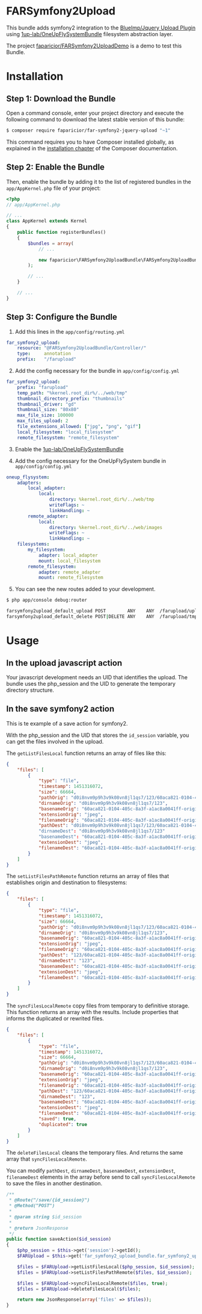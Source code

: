 FARSymfony2Upload
=================

This bundle adds symfony2 integration to the [BlueImp/Jquery Upload Plugin](https://github.com/blueimp/jQuery-File-Upload)
 using [1up-lab/OneUpFlySystemBundle](https://github.com/1up-lab/OneupFlysystemBundle) filesystem abstraction layer.
   
The project [faparicior/FARSymfony2UploadDemo](https://github.com/faparicior/FARSymfony2UploadDemo) is a 
demo to test this Bundle.
 
Installation
============

Step 1: Download the Bundle
---------------------------

Open a command console, enter your project directory and execute the 
following command to download the latest stable version of this bundle:

```bash
$ composer require faparicior/far-symfony2-jquery-upload "~1"
```

This command requires you to have Composer installed globally, as explained
in the [installation chapter](https://getcomposer.org/doc/00-intro.md)
of the Composer documentation.

Step 2: Enable the Bundle
-------------------------

Then, enable the bundle by adding it to the list of registered bundles
in the `app/AppKernel.php` file of your project:

```php
<?php
// app/AppKernel.php

// ...
class AppKernel extends Kernel
{
    public function registerBundles()
    {
        $bundles = array(
            // ...

            new faparicior\FARSymfony2UploadBundle\FARSymfony2UploadBundle(),
        );

        // ...
    }

    // ...
}
```

Step 3: Configure the Bundle
----------------------------

1) Add this lines in the `app/config/routing.yml`

```yaml
far_symfony2_upload:
    resource: "@FARSymfony2UploadBundle/Controller/"
    type:     annotation
    prefix:   "/farupload"
```

2) Add the config necessary for the bundle in `app/config/config.yml`

```yaml
far_symfony2_upload:
    prefix: "farupload"
    temp_path: "%kernel.root_dir%/../web/tmp"
    thumbnail_directory_prefix: "thumbnails"
    thumbnail_driver: "gd"
    thumbnail_size: "80x80"
    max_file_size: 100000
    max_files_upload: 2
    file_extensions_allowed: ["jpg", "png", "gif"]
    local_filesystem: "local_filesystem"
    remote_filesystem: "remote_filesystem"
```

3) Enable the [1up-lab/OneUpFlySystemBundle](https://github.com/1up-lab/OneupFlysystemBundle)

4) Add the config necessary for the OneUpFlySystem bundle in `app/config/config.yml`

```yaml
oneup_flysystem:
    adapters:
        local_adapter:
            local:
                directory: %kernel.root_dir%/../web/tmp
                writeFlags: ~
                linkHandling: ~
        remote_adapter:
            local:
                directory: %kernel.root_dir%/../web/images
                writeFlags: ~
                linkHandling: ~
    filesystems:
        my_filesystem:
            adapter: local_adapter
            mount: local_filesystem
        remote_filesystem:
            adapter: remote_adapter
            mount: remote_filesystem
```

5) You can see the new routes added to your development.

```bash
$ php app/console debug:router

farsymfony2upload_default_upload POST        ANY    ANY  /farupload/upload/{id_session}
farsymfony2upload_default_delete POST|DELETE ANY    ANY  /farupload/tmp/{php_session}/{id_session}/{image}_{action}
```

Usage
=====

In the upload javascript action
-------------------------------

Your javascript development needs an UID that identifies the upload. The bundle uses 
the php_session and the UID to generate the temporary directory structure.

In the save symfony2 action
---------------------------

This is te example of a save action for symfony2.

With the php_session and the UID that stores the `id_session` variable, you can get 
the files involved in the upload.

The `getListFilesLocal` function returns an array of files like this:

```json
{
    "files": [
        {
            "type": "file",
            "timestamp": 1451316072,
            "size": 66664,
            "pathOrig": "d0i8nvm9p9h3v9k08vn8jl1qs7/123/60aca821-0104-405c-8a3f-a1ac8a0041ff-original.jpeg",
            "dirnameOrig": "d0i8nvm9p9h3v9k08vn8jl1qs7/123",
            "basenameOrig": "60aca821-0104-405c-8a3f-a1ac8a0041ff-original.jpeg",
            "extensionOrig": "jpeg",
            "filenameOrig": "60aca821-0104-405c-8a3f-a1ac8a0041ff-original",
            "pathDest": "d0i8nvm9p9h3v9k08vn8jl1qs7/123/60aca821-0104-405c-8a3f-a1ac8a0041ff-original.jpeg"
            "dirnameDest": "d0i8nvm9p9h3v9k08vn8jl1qs7/123"
            "basenameDest": "60aca821-0104-405c-8a3f-a1ac8a0041ff-original.jpeg",
            "extensionDest": "jpeg",
            "filenameDest": "60aca821-0104-405c-8a3f-a1ac8a0041ff-original",
        }
    ]
}
```

The `setListFilesPathRemote` function returns an array of files that 
establishes origin and destination to filesystems:

```json
{
    "files": [
        {
            "type": "file",
            "timestamp": 1451316072,
            "size": 66664,
            "pathOrig": "d0i8nvm9p9h3v9k08vn8jl1qs7/123/60aca821-0104-405c-8a3f-a1ac8a0041ff-original.jpeg",
            "dirnameOrig": "d0i8nvm9p9h3v9k08vn8jl1qs7/123",
            "basenameOrig": "60aca821-0104-405c-8a3f-a1ac8a0041ff-original.jpeg",
            "extensionOrig": "jpeg",
            "filenameOrig": "60aca821-0104-405c-8a3f-a1ac8a0041ff-original",
            "pathDest": "123/60aca821-0104-405c-8a3f-a1ac8a0041ff-original.jpeg",
            "dirnameDest": "123",
            "basenameDest": "60aca821-0104-405c-8a3f-a1ac8a0041ff-original.jpeg",
            "extensionDest": "jpeg",
            "filenameDest": "60aca821-0104-405c-8a3f-a1ac8a0041ff-original",
        }
    ]
}
```


The `syncFilesLocalRemote` copy files from temporary to definitive storage.
This function returns an array with the results. Include properties that  
informs the duplicated or rewrited files.
 
```json
{
    "files": [
        {
            "type": "file",
            "timestamp": 1451316072,
            "size": 66664,
            "pathOrig": "d0i8nvm9p9h3v9k08vn8jl1qs7/123/60aca821-0104-405c-8a3f-a1ac8a0041ff-original.jpeg",
            "dirnameOrig": "d0i8nvm9p9h3v9k08vn8jl1qs7/123",
            "basenameOrig": "60aca821-0104-405c-8a3f-a1ac8a0041ff-original.jpeg",
            "extensionOrig": "jpeg",
            "filenameOrig": "60aca821-0104-405c-8a3f-a1ac8a0041ff-original",
            "pathDest": "123/60aca821-0104-405c-8a3f-a1ac8a0041ff-original.jpeg",
            "dirnameDest": "123",
            "basenameDest": "60aca821-0104-405c-8a3f-a1ac8a0041ff-original.jpeg",
            "extensionDest": "jpeg",
            "filenameDest": "60aca821-0104-405c-8a3f-a1ac8a0041ff-original",
            "saved": true,
            "duplicated": true
        }
    ]
}
```

The `deleteFilesLocal` cleans the temporary files. And returns the same 
array that `syncFilesLocalRemote`.

You can modify `pathDest`, `dirnameDest`, `basenameDest`, `extensionDest`, `filenameDest` elements
in the array before send to call `syncFilesLocalRemote` to save the files in another destination.


```php
/**
 * @Route("/save/{id_session}")
 * @Method("POST")
 *
 * @param string $id_session
 *
 * @return JsonResponse
 */
public function saveAction($id_session)
{
    $php_session = $this->get('session')->getId();
    $FARUpload = $this->get('far_symfony2_upload_bundle.far_symfony2_upload_lib.service');

    $files = $FARUpload->getListFilesLocal($php_session, $id_session);
    $files = $FARUpload->setListFilesPathRemote($files, $id_session);

    $files = $FARUpload->syncFilesLocalRemote($files, true);
    $files = $FARUpload->deleteFilesLocal($files);

    return new JsonResponse(array('files' => $files));
}
```
